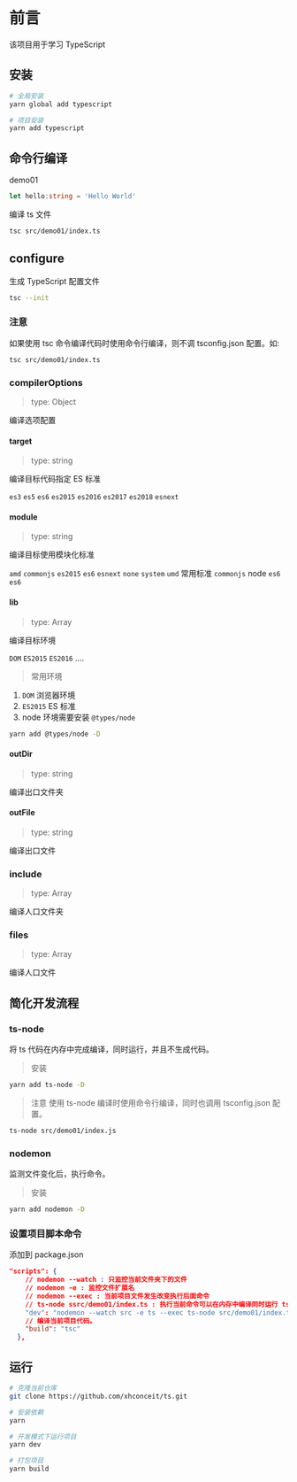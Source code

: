 # 前言

该项目用于学习 TypeScript

## 安装

```bash
# 全局安装
yarn global add typescript

# 项目安装
yarn add typescript
```

## 命令行编译

demo01
```typescript
let hello:string = 'Hello World'
```

编译 ts 文件
```bash
tsc src/demo01/index.ts
```

## configure
生成 TypeScript 配置文件
```bash
tsc --init
```

### 注意
如果使用 tsc 命令编译代码时使用命令行编译，则不调 tsconfig.json 配置。如:
```bash
tsc src/demo01/index.ts
```

### compilerOptions

> type: Object

编译选项配置

#### target
> type: string

编译目标代码指定 ES 标准

`es3` `es5` `es6` `es2015` `es2016` `es2017` `es2018` `esnext` 

#### module
> type: string

编译目标使用模块化标准

`amd` `commonjs` `es2015` `es6` `esnext` `none` `system` `umd`
常用标准
`commonjs`  node
`es6`       `es6`

#### lib
> type: Array

编译目标环境

`DOM` `ES2015` `ES2016` ....

> 常用环境

1. `DOM`     浏览器环境
2. `ES2015`  ES 标准
3. node 环境需要安装 `@types/node`
```bash
yarn add @types/node -D
```

#### outDir
> type: string

编译出口文件夹

#### outFile
> type: string

编译出口文件


### include
> type: Array

编译人口文件夹

### files
> type: Array

编译人口文件

## 简化开发流程

### ts-node
将 ts 代码在内存中完成编译，同时运行，并且不生成代码。

> 安装
```bash
yarn add ts-node -D
```
> 注意
使用 ts-node 编译时使用命令行编译，同时也调用 tsconfig.json 配置。
```bash
ts-node src/demo01/index.js
```

### nodemon
监测文件变化后，执行命令。

> 安装
```bash
yarn add nodemon -D
```

### 设置项目脚本命令
添加到 package.json
```json
"scripts": {
    // nodemon --watch : 只监控当前文件夹下的文件
    // nodemon -e : 监控文件扩展名
    // nodemon --exec : 当前项目文件发生改变执行后面命令
    // ts-node ssrc/demo01/index.ts : 执行当前命令可以在内存中编译同时运行 ts 代码，并且不生成编译后代码。
    "dev": "nodemon --watch src -e ts --exec ts-node src/demo01/index.ts",
    // 编译当前项目代码。
    "build": "tsc"
  },
```

## 运行

```bash
# 克隆当前仓库
git clone https://github.com/xhconceit/ts.git

# 安装依赖
yarn

# 开发模式下运行项目
yarn dev

# 打包项目
yarn build

```